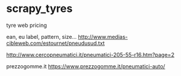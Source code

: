 # scrapy_tyres
tyre web pricing


ean, eu label, pattern, size...
http://www.medias-cibleweb.com/estournet/pneudusud.txt

http://www.cercopneumatici.it/pneumatici-205-55-r16.htm?page=2

prezzogomme.it https://www.prezzogomme.it/pneumatici-auto/


